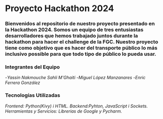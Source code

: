 # Proyecto Hackathon 2024

### Bienvenidos al repositorio de nuestro proyecto presentado en la Hackathon 2024. Somos un equipo de tres entusiastas desarrolladores que hemos trabajado juntos durante la hackathon para hacer el challenge de la FGC. Nuestro proyecto tiene como objetivo que es hacer del transporte público lo más inclusivo possible para que todo tipo de público lo pueda usar.

### Integrantes del Equipo
-_Yassin Nakmouche Sahli M'Ghaiti_ 
-_Miguel López Manzanares_ 
-_Enric Ferrera González_ 
### Tecnologías Utilizadas
_Frontend: Python(Kivy) i HTML._
_Backend:Pyhton, JavaScript i Sockets._
_Herramientas y Servicios: Librerias de Google y  Pycharm._
